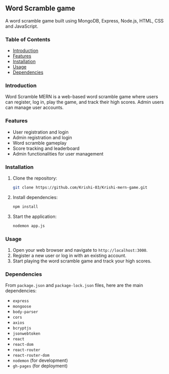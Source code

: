 ## Word Scramble game

A word scramble game built using MongoDB, Express, Node.js, HTML, CSS and JavaScript.

### Table of Contents

- [Introduction](#introduction)
- [Features](#features)
- [Installation](#installation)
- [Usage](#usage)
- [Dependencies](#dependencies)

### Introduction

Word Scramble MERN is a web-based word scramble game where users can register, log in, play the game, and track their high scores. Admin users can manage user accounts.

### Features

- User registration and login
- Admin registration and login
- Word scramble gameplay
- Score tracking and leaderboard
- Admin functionalities for user management

### Installation

1. Clone the repository:
   ```bash
   git clone https://github.com/Krishi-03/Krishi-mern-game.git
   ```

2. Install dependencies:
   ```bash
   npm install
   ```

3. Start the application:
   ```bash
   nodemon app.js
   ```

### Usage

1. Open your web browser and navigate to `http://localhost:3000`.
2. Register a new user or log in with an existing account.
3. Start playing the word scramble game and track your high scores.

### Dependencies

From `package.json` and `package-lock.json` files, here are the main dependencies:

- `express`
- `mongoose`
- `body-parser`
- `cors`
- `axios`
- `bcryptjs`
- `jsonwebtoken`
- `react`
- `react-dom`
- `react-router`
- `react-router-dom`
- `nodemon` (for development)
- `gh-pages` (for deployment)
